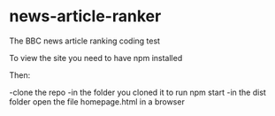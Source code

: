 # news-article-ranker
The BBC news article ranking coding test

To view the site you need to have npm installed

Then:

  -clone the repo
  -in the folder you cloned it to run npm start
  -in the dist folder open the file homepage.html in a browser
  
